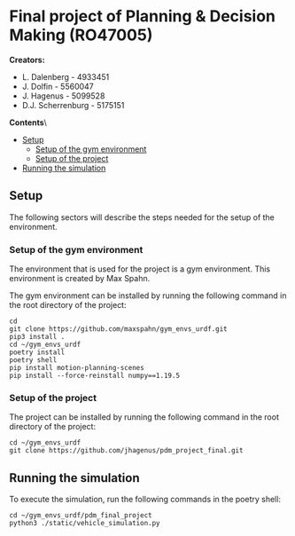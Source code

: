 # Final project of Planning & Decision Making (RO47005)


**Creators:**
- L. Dalenberg      - 4933451
- J. Dolfin         - 5560047
- J. Hagenus        - 5099528
- D.J. Scherrenburg - 5175151

**Contents**\
- [Setup](https://github.com/jhagenus/pdm_project_final/blob/main/README.md#setup)
  - [Setup of the gym environment](https://github.com/jhagenus/pdm_project_final/edit/main/README.md#setup-of-the-gym-environment)
  - [Setup of the project](https://github.com/jhagenus/pdm_project_final/edit/main/README.md#setup-of-the-project)
- [Running the simulation](https://github.com/jhagenus/pdm_project_final/edit/main/README.md#running-the-simulation)


## Setup
The following sectors will describe the steps needed for the setup of the environment. 

### Setup of the gym environment
The environment that is used for the project is a gym environment. This environment is created by Max Spahn.

The gym environment can be installed by running the following command in the root directory of the project:
```
cd
git clone https://github.com/maxspahn/gym_envs_urdf.git
pip3 install .
cd ~/gym_envs_urdf
poetry install
poetry shell
pip install motion-planning-scenes
pip install --force-reinstall numpy==1.19.5
```

### Setup of the project
The project can be installed by running the following command in the root directory of the project:
```
cd ~/gym_envs_urdf
git clone https://github.com/jhagenus/pdm_project_final.git
```

## Running the simulation
To execute the simulation, run the following commands in the poetry shell:
```
cd ~/gym_envs_urdf/pdm_final_project
python3 ./static/vehicle_simulation.py
```

